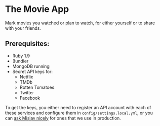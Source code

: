 # The Movie App

Mark movies you watched or plan to watch, for either yourself or to share with
your friends.

## Prerequisites:

- Ruby 1.9
- Bundler
- MongoDB running
- Secret API keys for:
  - Netflix
  - TMDb
  - Rotten Tomatoes
  - Twitter
  - Facebook

To get the keys, you either need to register an API account with each of these
services and configure them in `config/settings.local.yml`, or you can [ask
Mislav nicely](mailto:mislav.marohnic@gmail.com) for ones that we use in
production.
